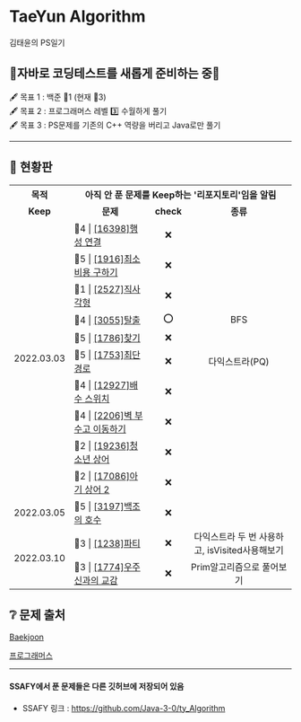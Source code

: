 TaeYun Algorithm
===
김태윤의 PS일기


## 👏자바로 코딩테스트를 새롭게 준비하는 중👏  
🖋 목표 1 : 백준 🥇1  (현재 🥇3)  
🖋 목표 2 : 프로그래머스 레벨 3️⃣ 수월하게 풀기  
🖋 목표 3 : PS문제를 기존의 C++ 역량을 버리고 Java로만 풀기  

* * *
## 🚥 현황판
<table>
  <tr>
    <th colspan="1"><b>목적</b></td>
    <th colspan="3">아직 안 푼 문제를 Keep하는 '리포지토리'임을 알림 </td>
  </tr>
  <tr align="center">
    <td><b>Keep</b></td>
    <td><b>문제</b></td>
    <td><b>check</b></td>
    <td><b>종류</b></td>
  </tr>
  <tr align="center">
    <td rowspan="10" >2022.03.03</td>
    <td align="left">🥇4 | <a href="https://www.acmicpc.net/problem/16398">[16398]행성 연결</a></td>
    <td>❌</td>
    <td></td>
  </tr>
  <tr align="center">
    <td align="left">🥇5 | <a href="https://www.acmicpc.net/problem/1916">[1916]최소비용 구하기</a></td>
    <td>❌</td>
    <td></td>
  </tr>
  <tr align="center">
    <td align="left">🥈1 | <a href="https://www.acmicpc.net/problem/2527">[2527]직사각형</a></td>
    <td>❌</td>
    <td></td>
  </tr>
  <tr align="center">
    <td align="left">🥇4 | <a href="https://www.acmicpc.net/problem/3055">[3055]탈출</a></td>
    <td>⭕️</td>
    <td>BFS</td>
  </tr>
  <tr align="center">
    <td align="left">🧼5 | <a href="https://www.acmicpc.net/problem/1786">[1786]찾기</a></td>
    <td>❌</td>
    <td></td>
  </tr>
  <tr align="center">
    <td align="left">🥇5 | <a href="https://www.acmicpc.net/problem/1753">[1753]최단경로</a></td>
    <td>❌</td>
    <td>다익스트라(PQ)</td>
  </tr>
  <tr align="center">
    <td align="left">🥈4 | <a href="https://www.acmicpc.net/problem/12927">[12927]배수 스위치</a></td>
    <td>❌</td>
    <td></td>
  </tr>
  <tr align="center">
    <td align="left">🥇4 | <a href="https://www.acmicpc.net/problem/2206">[2206]벽 부수고 이동하기</a></td>
    <td>❌</td>
    <td></td>
  </tr>
  <tr align="center">
    <td align="left">🥇2 | <a href="https://www.acmicpc.net/problem/19236">[19236]청소년 상어</a></td>
    <td>❌</td>
    <td></td>
  </tr>
  <tr align="center">
    <td align="left">🥈2 | <a href="https://www.acmicpc.net/problem/17086">[17086]아기 상어 2</a></td>
    <td>❌</td>
    <td></td>
  </tr>
  <tr align="center">
    <td rowspan="1" >2022.03.05</td>
    <td align="left">🧼5 | <a href="https://www.acmicpc.net/problem/3197">[3197]백조의 호수</a></td>
    <td>❌</td>
    <td></td>
  </tr>
  <tr align="center">
    <td rowspan="2" >2022.03.10</td>
    <td align="left">🥇3 | <a href="https://www.acmicpc.net/problem/1238">[1238]파티</a></td>
    <td>❌</td>
    <td>다익스트라 두 번 사용하고, isVisited사용해보기</td>
  </tr>
  <tr align="center">
    <td align="left">🥇3 | <a href="https://www.acmicpc.net/problem/1774">[1774]우주신과의 교감</a></td>
    <td>❌</td>
    <td>Prim알고리즘으로 풀어보기</td>
  </tr>
</table>


## ❔ 문제 출처
[Baekjoon](https://www.acmicpc.net/)

[프로그래머스](https://programmers.co.kr/learn/challenges?tab=all_challenges)



* * *
#### SSAFY에서 푼 문제들은 다른 깃허브에 저장되어 있음
 - SSAFY 링크 : https://github.com/Java-3-0/ty_Algorithm 
